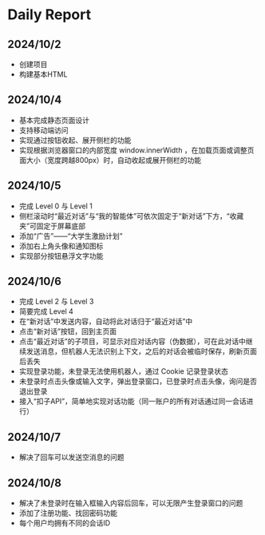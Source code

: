 # Daily Report

## 2024/10/2
- 创建项目
- 构建基本HTML
## 2024/10/4
- 基本完成静态页面设计
- 支持移动端访问
- 实现通过按钮收起、展开侧栏的功能
- 实现根据浏览器窗口的内部宽度 window.innerWidth ，在加载页面或调整页面大小（宽度跨越800px）时，自动收起或展开侧栏的功能
## 2024/10/5
- 完成 Level 0 与 Level 1
- 侧栏滚动时“最近对话”与“我的智能体”可依次固定于“新对话”下方，“收藏夹”可固定于屏幕底部
- 添加“广告”——“大学生激励计划”
- 添加右上角头像和通知图标
- 实现部分按钮悬浮文字功能
## 2024/10/6
- 完成 Level 2 与 Level 3
- 简要完成 Level 4
- 在“新对话”中发送内容，自动将此对话归于“最近对话”中
- 点击“新对话”按钮，回到主页面
- 点击“最近对话”的子项目，可显示对应对话内容（伪数据），可在此对话中继续发送消息，但机器人无法识别上下文，之后的对话会被临时保存，刷新页面后丢失
- 实现登录功能，未登录无法使用机器人，通过 Cookie 记录登录状态
- 未登录时点击头像或输入文字，弹出登录窗口，已登录时点击头像，询问是否退出登录
- 接入“扣子API”，简单地实现对话功能（同一账户的所有对话通过同一会话进行）
## 2024/10/7
- 解决了回车可以发送空消息的问题
## 2024/10/8
- 解决了未登录时在输入框输入内容后回车，可以无限产生登录窗口的问题
- 添加了注册功能、找回密码功能
- 每个用户均拥有不同的会话ID
